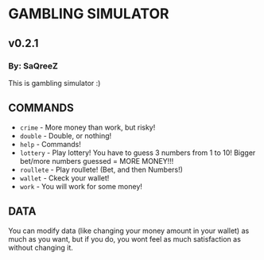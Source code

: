 # GAMBLING SIMULATOR

## v0.2.1

### By: SaQreeZ

This is gambling simulator :)

## COMMANDS

- `crime` - More money than work, but risky!
- `double` - Double, or nothing!
- `help` - Commands!
- `lottery` - Play lottery! You have to guess 3 numbers from 1 to 10! Bigger bet/more numbers guessed = MORE MONEY!!!
- `roullete` - Play roullete! (Bet, and then Numbers!)
- `wallet` - Ckeck your wallet!
- `work` - You will work for some money!

## DATA

You can modify data (like changing your money amount in your wallet) as much as you want, but if you do, you wont feel as much satisfaction as without changing it.

